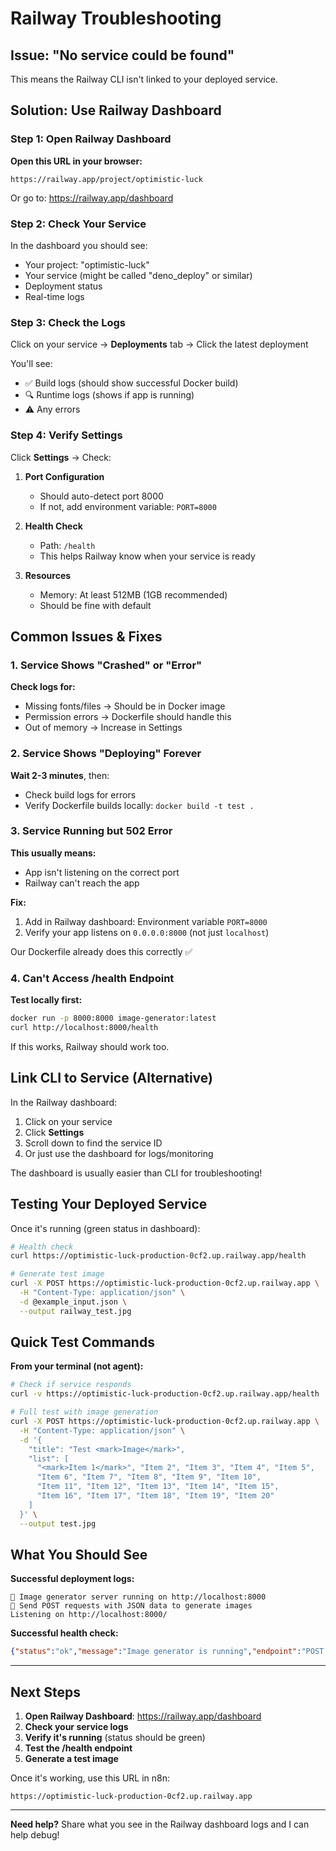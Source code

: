 # Railway Troubleshooting

## Issue: "No service could be found"

This means the Railway CLI isn't linked to your deployed service.

## Solution: Use Railway Dashboard

### Step 1: Open Railway Dashboard

**Open this URL in your browser:**
```
https://railway.app/project/optimistic-luck
```

Or go to: https://railway.app/dashboard

### Step 2: Check Your Service

In the dashboard you should see:
- Your project: "optimistic-luck"
- Your service (might be called "deno_deploy" or similar)
- Deployment status
- Real-time logs

### Step 3: Check the Logs

Click on your service → **Deployments** tab → Click the latest deployment

You'll see:
- ✅ Build logs (should show successful Docker build)
- 🔍 Runtime logs (shows if app is running)
- ⚠️ Any errors

### Step 4: Verify Settings

Click **Settings** → Check:

1. **Port Configuration**
   - Should auto-detect port 8000
   - If not, add environment variable: `PORT=8000`

2. **Health Check**
   - Path: `/health`
   - This helps Railway know when your service is ready

3. **Resources**
   - Memory: At least 512MB (1GB recommended)
   - Should be fine with default

## Common Issues & Fixes

### 1. Service Shows "Crashed" or "Error"

**Check logs for:**
- Missing fonts/files → Should be in Docker image
- Permission errors → Dockerfile should handle this
- Out of memory → Increase in Settings

### 2. Service Shows "Deploying" Forever

**Wait 2-3 minutes**, then:
- Check build logs for errors
- Verify Dockerfile builds locally: `docker build -t test .`

### 3. Service Running but 502 Error

**This usually means:**
- App isn't listening on the correct port
- Railway can't reach the app

**Fix:**
1. Add in Railway dashboard: Environment variable `PORT=8000`
2. Verify your app listens on `0.0.0.0:8000` (not just `localhost`)

Our Dockerfile already does this correctly ✅

### 4. Can't Access /health Endpoint

**Test locally first:**
```bash
docker run -p 8000:8000 image-generator:latest
curl http://localhost:8000/health
```

If this works, Railway should work too.

## Link CLI to Service (Alternative)

In the Railway dashboard:
1. Click on your service
2. Click **Settings**
3. Scroll down to find the service ID
4. Or just use the dashboard for logs/monitoring

The dashboard is usually easier than CLI for troubleshooting!

## Testing Your Deployed Service

Once it's running (green status in dashboard):

```bash
# Health check
curl https://optimistic-luck-production-0cf2.up.railway.app/health

# Generate test image
curl -X POST https://optimistic-luck-production-0cf2.up.railway.app \
  -H "Content-Type: application/json" \
  -d @example_input.json \
  --output railway_test.jpg
```

## Quick Test Commands

**From your terminal (not agent):**

```bash
# Check if service responds
curl -v https://optimistic-luck-production-0cf2.up.railway.app/health

# Full test with image generation
curl -X POST https://optimistic-luck-production-0cf2.up.railway.app \
  -H "Content-Type: application/json" \
  -d '{
    "title": "Test <mark>Image</mark>",
    "list": [
      "<mark>Item 1</mark>", "Item 2", "Item 3", "Item 4", "Item 5",
      "Item 6", "Item 7", "Item 8", "Item 9", "Item 10",
      "Item 11", "Item 12", "Item 13", "Item 14", "Item 15",
      "Item 16", "Item 17", "Item 18", "Item 19", "Item 20"
    ]
  }' \
  --output test.jpg
```

## What You Should See

**Successful deployment logs:**
```
🚀 Image generator server running on http://localhost:8000
📝 Send POST requests with JSON data to generate images
Listening on http://localhost:8000/
```

**Successful health check:**
```json
{"status":"ok","message":"Image generator is running","endpoint":"POST / with JSON body","version":"1.0.0"}
```

---

## Next Steps

1. **Open Railway Dashboard**: https://railway.app/dashboard
2. **Check your service logs**
3. **Verify it's running** (status should be green)
4. **Test the /health endpoint**
5. **Generate a test image**

Once it's working, use this URL in n8n:
```
https://optimistic-luck-production-0cf2.up.railway.app
```

---

**Need help?** Share what you see in the Railway dashboard logs and I can help debug!

